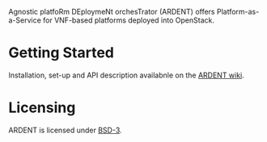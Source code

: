 Agnostic platfoRm DEploymeNt orchesTrator (ARDENT) offers Platform-as-a-Service for VNF-based platforms deployed into OpenStack.

# Getting Started

Installation, set-up and API description availabnle on the [ARDENT wiki](https://github.com/InterDigitalInc/ARDENT/wiki).

# Licensing

ARDENT is licensed under [BSD-3](https://github.com/InterDigitalInc/ARDENT/blob/master/LICENSE).
